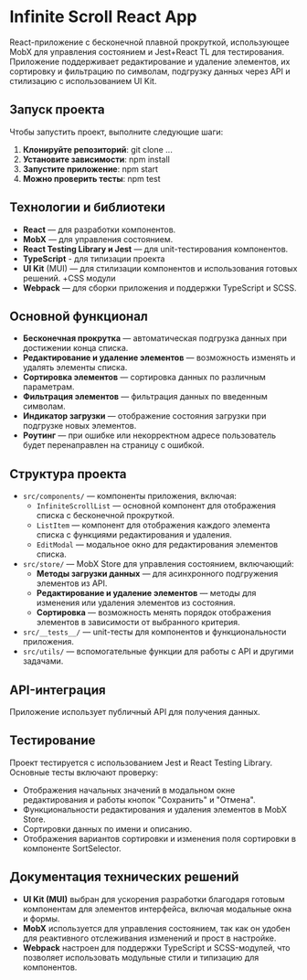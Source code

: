 # Infinite Scroll React App

React-приложение с бесконечной плавной прокруткой, использующее MobX для управления состоянием и Jest+React TL для тестирования. Приложение поддерживает редактирование и удаление элементов, их сортировку и фильтрацию по символам, подгрузку данных через API и стилизацию с использованием UI Kit.

## Запуск проекта
Чтобы запустить проект, выполните следующие шаги:

1. **Клонируйте репозиторий**:
   git clone ...
2. **Установите зависимости**:
   npm install
3. **Запустите приложение**:
   npm start
1. **Можно проверить тесты**:
   npm test

## Технологии и библиотеки

- **React** — для разработки компонентов.
- **MobX** — для управления состоянием.
- **React Testing Library и Jest** — для unit-тестирования компонентов.
- **TypeScript** - для типизации проекта
- **UI Kit** (MUI) — для стилизации компонентов и использования готовых решений. +CSS модули
- **Webpack** — для сборки приложения и поддержки TypeScript и SCSS.

## Основной функционал

- **Бесконечная прокрутка** — автоматическая подгрузка данных при достижении конца списка.
- **Редактирование и удаление элементов** — возможность изменять и удалять элементы списка.
- **Сортировка элементов** — сортировка данных по различным параметрам.
- **Фильтрация элементов** — фильтрация данных по введенным символам.
- **Индикатор загрузки** — отображение состояния загрузки при подгрузке новых элементов.
- **Роутинг** — при ошибке или некорректном адресе пользователь будет перенаправлен на страницу с ошибкой.

## Структура проекта
- `src/components/` — компоненты приложения, включая:
  - `InfiniteScrollList` — основной компонент для отображения списка с бесконечной прокруткой.
  - `ListItem` — компонент для отображения каждого элемента списка с функциями редактирования и удаления.
  - `EditModal` — модальное окно для редактирования элементов списка.
- `src/store/` — MobX Store для управления состоянием, включающий:
  - **Методы загрузки данных** — для асинхронного подгружения элементов из API.
  - **Редактирование и удаление элементов** — методы для изменения или удаления элементов из состояния.
  - **Сортировка** — возможность менять порядок отображения элементов в зависимости от выбранного критерия.
- `src/__tests__/` — unit-тесты для компонентов и функциональности приложения.
- `src/utils/` — вспомогательные функции для работы с API и другими задачами.

## API-интеграция

Приложение использует публичный API для получения данных.

## Тестирование

Проект тестируется с использованием Jest и React Testing Library. Основные тесты включают проверку:

- Отображения начальных значений в модальном окне редактирования и работы кнопок "Сохранить" и "Отмена".
- Функциональности редактирования и удаления элементов в MobX Store.
- Сортировки данных по имени и описанию.
- Отображения вариантов сортировки и изменения поля сортировки в компоненте SortSelector.


## Документация технических решений

- **UI Kit (MUI)** выбран для ускорения разработки благодаря готовым компонентам для элементов интерфейса, включая модальные окна и формы.
- **MobX** используется для управления состоянием, так как он удобен для реактивного отслеживания изменений и прост в настройке.
- **Webpack** настроен для поддержки TypeScript и SCSS-модулей, что позволяет использовать модульные стили и типизацию для компонентов.

